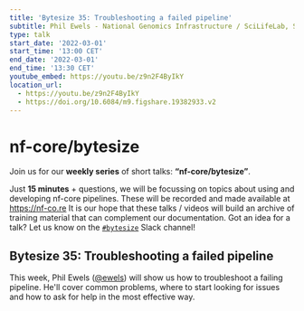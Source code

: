 ```yaml
---
title: 'Bytesize 35: Troubleshooting a failed pipeline'
subtitle: Phil Ewels - National Genomics Infrastructure / SciLifeLab, Sweden
type: talk
start_date: '2022-03-01'
start_time: '13:00 CET'
end_date: '2022-03-01'
end_time: '13:30 CET'
youtube_embed: https://youtu.be/z9n2F4ByIkY
location_url:
  - https://youtu.be/z9n2F4ByIkY
  - https://doi.org/10.6084/m9.figshare.19382933.v2
---
```


# nf-core/bytesize

Join us for our **weekly series** of short talks: **“nf-core/bytesize”**.

Just **15 minutes** + questions, we will be focussing on topics about using and developing nf-core pipelines.
These will be recorded and made available at <https://nf-co.re>
It is our hope that these talks / videos will build an archive of training material that can complement our documentation. Got an idea for a talk? Let us know on the [`#bytesize`](https://nfcore.slack.com/channels/bytesize) Slack channel!

## Bytesize 35: Troubleshooting a failed pipeline

This week, Phil Ewels ([@ewels](https://github.com/ewels/)) will show us how to troubleshoot a failing pipeline.
He'll cover common problems, where to start looking for issues and how to ask for help in the most effective way.
